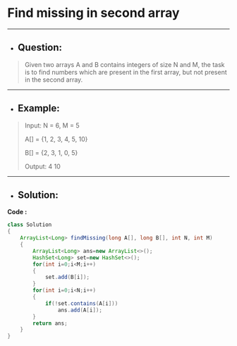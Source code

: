 # Find missing in second array
---
- ## Question:
> Given two arrays A and B contains integers of size N and M, the task is to find numbers which are present in the first array, but not present in the second array.
---
- ## Example:
> Input: N = 6, M = 5
> 
> A[] = {1, 2, 3, 4, 5, 10}
> 
> B[] = {2, 3, 1, 0, 5}
> 
> Output: 4 10
---
- ## Solution:
**Code :**
```java
class Solution
{
    ArrayList<Long> findMissing(long A[], long B[], int N, int M)
    {
        ArrayList<Long> ans=new ArrayList<>();
        HashSet<Long> set=new HashSet<>();
        for(int i=0;i<M;i++)
        {
            set.add(B[i]);
        }
        for(int i=0;i<N;i++)
        {
            if(!set.contains(A[i]))
                ans.add(A[i]);
        }
        return ans;
    }
}
